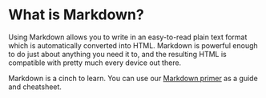 # What is Markdown?

Using Markdown allows you to write in an easy-to-read plain text format which is automatically converted into HTML. Markdown is powerful enough to do just about anything you need it to, and the resulting HTML is compatible with pretty much every device out there.

Markdown is a cinch to learn. You can use our [Markdown primer](https://help.gamejolt.com/markdown) as a guide and cheatsheet.

